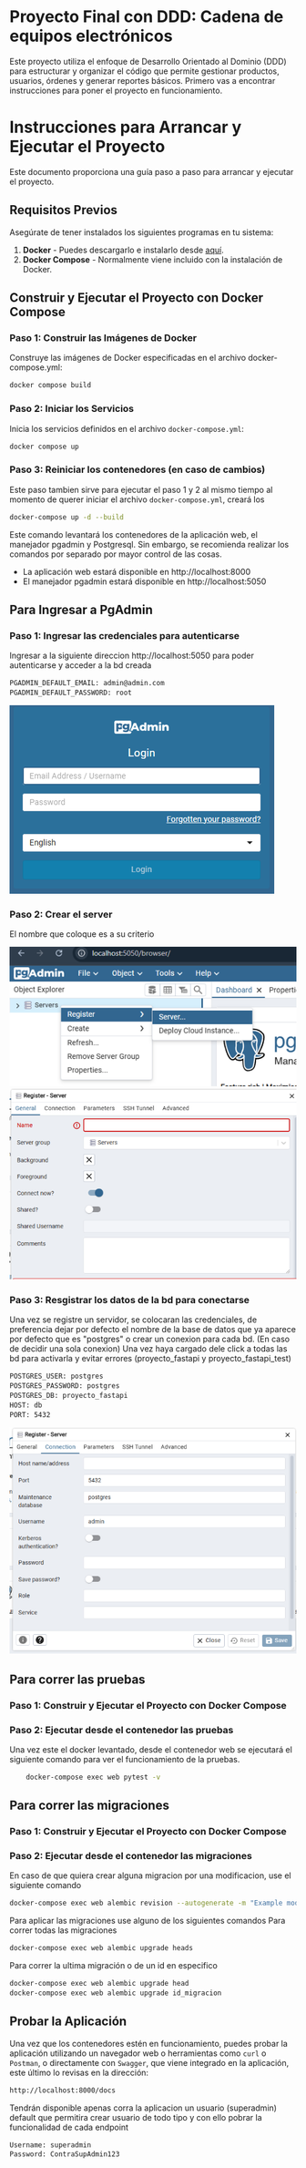 # Proyecto Final con DDD: Cadena de equipos electrónicos

Este proyecto utiliza el enfoque de Desarrollo Orientado al Dominio (DDD) para estructurar y organizar el código que permite gestionar productos, usuarios, órdenes y generar reportes básicos. Primero vas a encontrar instrucciones para poner el proyecto en funcionamiento.

# Instrucciones para Arrancar y Ejecutar el Proyecto

Este documento proporciona una guía paso a paso para arrancar y ejecutar el proyecto.

## Requisitos Previos

Asegúrate de tener instalados los siguientes programas en tu sistema:

1. **Docker** - Puedes descargarlo e instalarlo desde [aquí](https://www.docker.com/get-started).
2. **Docker Compose** - Normalmente viene incluido con la instalación de Docker.

## Construir y Ejecutar el Proyecto con Docker Compose

### Paso 1: Construir las Imágenes de Docker

Construye las imágenes de Docker especificadas en el archivo docker-compose.yml:

```bash
docker compose build
```

### Paso 2: Iniciar los Servicios

Inicia los servicios definidos en el archivo `docker-compose.yml`:

```bash
docker compose up
```

### Paso 3: Reiniciar los contenedores (en caso de cambios)

Este paso tambien sirve para ejecutar el paso 1 y 2 al mismo tiempo al momento de querer iniciar el archivo `docker-compose.yml`, creará los

```bash
docker-compose up -d --build
```

Este comando levantará los contenedores de la aplicación web, el manejador pgadmin y Postgresql. Sin embargo, se recomienda realizar los comandos por separado por mayor control de las cosas.

- La aplicación web estará disponible en http://localhost:8000
- El manejador pgadmin estará disponible en http://localhost:5050

## Para Ingresar a PgAdmin

### Paso 1: Ingresar las credenciales para autenticarse

Ingresar a la siguiente direccion http://localhost:5050 para poder autenticarse y acceder a la bd creada

```bash
PGADMIN_DEFAULT_EMAIL: admin@admin.com
PGADMIN_DEFAULT_PASSWORD: root
```

![](/Imagenes_readme/Inicio.png)

### Paso 2: Crear el server

El nombre que coloque es a su criterio

![](/Imagenes_readme/Paso1.1.png)
![](/Imagenes_readme/Paso2.png)

### Paso 3: Resgistrar los datos de la bd para conectarse

Una vez se registre un servidor, se colocaran las credenciales, de preferencia dejar por defecto el nombre de la base de datos que ya aparece por defecto que es "postgres" o crear un conexion para cada bd.
(En caso de decidir una sola conexion) Una vez haya cargado dele click a todas las bd para activarla y evitar errores (proyecto_fastapi y proyecto_fastapi_test)

```bash
POSTGRES_USER: postgres
POSTGRES_PASSWORD: postgres
POSTGRES_DB: proyecto_fastapi
HOST: db
PORT: 5432
```

![](/Imagenes_readme/Paso3.png)

## Para correr las pruebas

### Paso 1: Construir y Ejecutar el Proyecto con Docker Compose

### Paso 2: Ejecutar desde el contenedor las pruebas

Una vez este el docker levantado, desde el contenedor web se ejecutará el siguiente comando para ver el funcionamiento de la pruebas.

```bash
    docker-compose exec web pytest -v
```

## Para correr las migraciones

### Paso 1: Construir y Ejecutar el Proyecto con Docker Compose

### Paso 2: Ejecutar desde el contenedor las migraciones

En caso de que quiera crear alguna migracion por una modificacion, use el siguiente comando

```bash
docker-compose exec web alembic revision --autogenerate -m "Example model"
```

Para aplicar las migraciones use alguno de los siguientes comandos
Para correr todas las migraciones

```bash
docker-compose exec web alembic upgrade heads

```

Para correr la ultima migración o de un id en especifico

```bash
docker-compose exec web alembic upgrade head
docker-compose exec web alembic upgrade id_migracion
```

## Probar la Aplicación

Una vez que los contenedores estén en funcionamiento, puedes probar la aplicación utilizando un navegador web o herramientas como `curl` o `Postman`, o directamente con `Swagger`, que viene integrado en la aplicación, este último lo revisas en la dirección:

```bash
http://localhost:8000/docs
```

Tendrán disponible apenas corra la aplicacion un usuario (superadmin) default que permitira crear usuario de todo tipo y con ello pobrar la funcionalidad de cada endpoint

```bash
Username: superadmin
Password: ContraSupAdmin123
```
